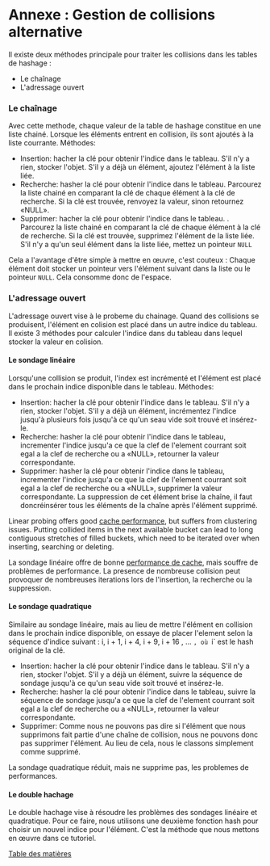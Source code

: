 # Annexe : Gestion de collisions alternative

Il existe deux méthodes principale pour traiter les collisions dans les tables de hashage :

- Le chaînage
- L'adressage ouvert

### Le chaînage

Avec cette methode, chaque valeur de la table de hashage constitue en une liste chainé. Lorsque les éléments entrent en collision, ils sont ajoutés à la liste courrante. Méthodes:

- Insertion: hacher la clé pour obtenir l'indice dans le tableau. S'il n'y a rien, stocker l'objet. S'il y a déjà un élément, ajoutez l'élément à la liste liée.
- Recherche: hasher la clé pour obtenir l'indice dans le tableau. Parcourez la liste chainé en comparant la clé de chaque élément à la clé de recherche. Si la clé est trouvée, renvoyez la valeur, sinon retournez «NULL».
- Supprimer: hacher la clé pour obtenir l'indice dans le tableau. . Parcourez la liste chainé en comparant la clé de chaque élément à la clé de recherche. Si la clé est trouvée, supprimez l'élément de la liste liée. S'il n'y a qu'un seul élément dans la liste liée, mettez un pointeur `NULL`

Cela a l'avantage d'être simple à mettre en œuvre, c'est couteux : Chaque élément doit stocker un pointeur vers l'élément suivant dans la liste ou le pointeur `NULL`. Cela consomme donc de l'espace.

### L'adressage ouvert

L'adressage ouvert vise à le probeme du chainage. Quand des collisions se produisent, l'élément en colision est placé dans un autre indice du tableau.
Il existe 3 méthodes pour calculer l'indice dans du tableau dans lequel stocker la valeur en colision.

#### Le sondage linéaire

Lorsqu'une collision se produit, l'index est incrémenté et l'élément est placé dans le prochain indice disponible dans le tableau. Méthodes:

- Insertion: hacher la clé pour obtenir l'indice dans le tableau. S'il n'y a rien, stocker l'objet. S'il y a déjà un élément, incrémentez l'indice jusqu'à plusieurs fois jusqu'à ce qu'un seau vide soit trouvé et insérez-le.
- Recherche: hasher la clé pour obtenir l'indice dans le tableau, incrementer l'indice jusqu'a ce que la clef de l'element courrant soit egal a la clef de recherche ou a «NULL», retourner la valeur correspondante.
- Supprimer: hasher la clé pour obtenir l'indice dans le tableau, incrementer l'indice jusqu'a ce que la clef de l'element courrant soit egal a la clef de recherche ou a «NULL», supprimer la valeur correspondante. La suppression de cet élément brise la chaîne, il faut doncréinsérer tous les éléments de la chaîne après l'élément supprimé.

Linear probing offers good [cache performance](https://en.wikipedia.org/wiki/Locality_of_reference), but suffers from clustering issues. Putting collided items in the next available bucket can lead to long contiguous stretches of filled buckets, which need to be iterated over when inserting, searching or deleting.

La sondage linéaire offre de bonne [performance de cache](https://en.wikipedia.org/wiki/Locality_of_reference), mais souffre de problèmes de performance. La presence de nombreuse collision peut provoquer de nombreuses iterations lors de l'insertion, la recherche ou la suppression.

#### Le sondage quadratique

Similaire au sondage linéaire, mais au lieu de mettre l'élément en collision dans le prochain indice disponible, on essaye de placer l'element selon la séquence d'indice suivant : i, i + 1, i + 4, i + 9, i + 16 , ... `, où `i` est le hash original de la clé.


- Insertion: hacher la clé pour obtenir l'indice dans le tableau. S'il n'y a rien, stocker l'objet. S'il y a déjà un élément, suivre la séquence de sondage jusqu'à ce qu'un seau vide soit trouvé et insérez-le.
- Recherche: hasher la clé pour obtenir l'indice dans le tableau, suivre la séquence de sondage jusqu'a ce que la clef de l'element courrant soit egal a la clef de recherche ou a «NULL», retourner la valeur correspondante.
- Supprimer: Comme nous ne pouvons pas dire si l'élément que nous supprimons fait partie d'une chaîne de collision, nous ne pouvons donc pas supprimer l'élément. Au lieu de cela, nous le classons simplement comme supprimé.

La sondage quadratique réduit, mais ne supprime pas, les problemes de performances.

#### Le double hachage

Le double hachage vise à résoudre les problèmes des sondages linéaire et quadratique. Pour ce faire, nous utilisons une deuxième fonction hash pour choisir un nouvel indice pour l'élément. C'est la méthode que nous mettons en œuvre dans ce tutoriel.

[Table des matières](/.translations/fr/README.md#contents)
